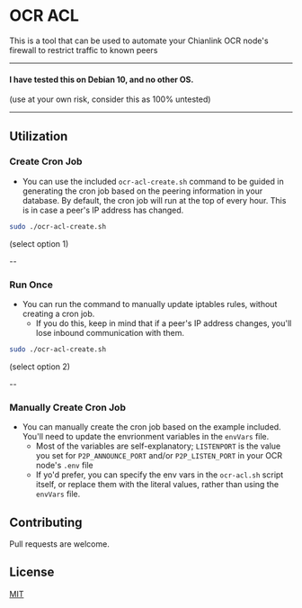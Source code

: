 # OCR ACL

This is a tool that can be used to automate your Chianlink OCR node's firewall to restrict traffic to known peers

---

#### I have tested this on Debian 10, and no other OS.

(use at your own risk, consider this as 100% untested)

---
## Utilization
### Create Cron Job
* You can use the included `ocr-acl-create.sh` command to be guided in generating the cron job based on the peering information in your database.  By default, the cron job will run at the top of every hour.  This is in case a peer's IP address has changed.

```bash
sudo ./ocr-acl-create.sh
```
(select option 1)

--
### Run Once
* You can run the command to manually update iptables rules, without creating a cron job.
  * If you do this, keep in mind that if a peer's IP address changes, you'll lose inbound communication with them.

```bash
sudo ./ocr-acl-create.sh
```
(select option 2)

--

### Manually Create Cron Job
* You can manually create the cron job based on the example included. You'll need to update the envrionment variables in the `envVars` file.
  * Most of the variables are self-explanatory; `LISTENPORT` is the value you set for `P2P_ANNOUNCE_PORT` and/or `P2P_LISTEN_PORT` in your OCR node's `.env` file
  * If yo'd prefer, you can specify the env vars in the `ocr-acl.sh` script itself, or replace them with the literal values, rather than using the `envVars` file.


## Contributing
Pull requests are welcome.

## License
[MIT](https://choosealicense.com/licenses/mit/)
